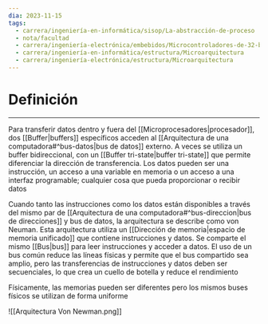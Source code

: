 ```yaml
---
dia: 2023-11-15
tags:
  - carrera/ingeniería-en-informática/sisop/La-abstracción-de-proceso
  - nota/facultad
  - carrera/ingeniería-electrónica/embebidos/Microcontroladores-de-32-bits
  - carrera/ingeniería-en-informática/estructura/Microarquitectura
  - carrera/ingeniería-electrónica/estructura/Microarquitectura
---
```

# Definición
---
Para transferir datos dentro y fuera del [[Microprocesadores|procesador]], dos [[Buffer|buffers]] específicos acceden al [[Arquitectura de una computadora#^bus-datos|bus de datos]] externo. A veces se utiliza un buffer bidireccional, con un [[Buffer tri-state|buffer tri-state]] que permite diferenciar la dirección de transferencia. Los datos pueden ser una instrucción, un acceso a una variable en memoria o un acceso a una interfaz programable; cualquier cosa que pueda proporcionar o recibir datos

Cuando tanto las instrucciones como los datos están disponibles a través del mismo par de [[Arquitectura de una computadora#^bus-direccion|bus de direcciones]] y bus de datos, la arquitectura se describe como von Neuman. Esta arquitectura utiliza un [[Dirección de memoria|espacio de memoria unificado]] que contiene instrucciones y datos. Se comparte el mismo [[Bus|bus]] para leer instrucciones y acceder a datos. El uso de un bus común reduce las líneas físicas y permite que el bus compartido sea amplio, pero las transferencias de instrucciones y datos deben ser secuenciales, lo que crea un cuello de botella y reduce el rendimiento

Físicamente, las memorias pueden ser diferentes pero los mismos buses físicos se utilizan de forma uniforme

![[Arquitectura Von Newman.png]]